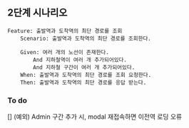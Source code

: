 ## 2단계 시나리오
```
Feature: 출발역과 도착역의 최단 경로를 조회  
    Scenario: 출발역과 도착역의 최단 경로를 조회한다.  
     
    Given: 여러 개의 노선이 존재한다.
        And 지하철역이 여러 개 추가되어있다.
        And 지하철 구간이 여러 개 추가되어있다.
    When: 출발역과 도착역의 최단 경로를 조회 요청한다.  
    Then: 출발역과 도착역의 최단 경로를 응답 받는다.
```

### To do
[] (예외) Admin 구간 추가 시, modal 재접속하면 이전역 로딩 오류